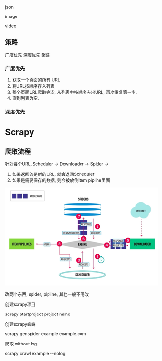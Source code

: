 json

image

video

## 策略
广度优先
深度优先
聚焦

### 广度优先

1. 获取一个页面的所有  URL
2. 将URL按顺序存入列表
3. 整个页面URL爬取完毕, 从列表中按顺序去出URL, 再次重复第一步.
4. 直到列表为空.

### 深度优先



# Scrapy



## 爬取流程

针对每个URL,
Scheduler -> Downloader -> Spider ->

1. 如果返回的是新的URL, 就会返回Scheduler
2. 如果是需要保存的数据, 则会被放倒item pipline里面

<img src="./Untitled.assets/image-20201206141128976.png" alt="image-20201206141128976" style="zoom:50%;" />

改两个东西, spider, pipline, 其他一般不用改



创建scrapy项目

scrapy startproject project name

创建scrapy蜘蛛

scrapy genspider example example.com

爬取 without log

scrapy crawl example --nolog



